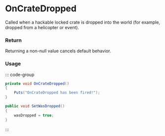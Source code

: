 # OnCrateDropped
<Badge type="info" text="Entity"/><Badge type="danger" text="Carbon Compatible"/><Badge type="warning" text="Oxide Compatible"/>
Called when a hackable locked crate is dropped into the world (for example, dropped from a helicopter or event).

### Return
Returning a non-null value cancels default behavior.

### Usage
::: code-group
```csharp [Example]
private void OnCrateDropped()
{
	Puts("OnCrateDropped has been fired!");
}
```
```csharp [Source — Assembly-CSharp @ HackableLockedCrate]
public void SetWasDropped()
{
	wasDropped = true;
}

```
:::
